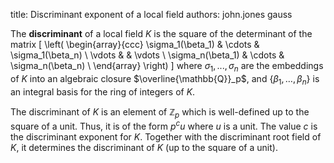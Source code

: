 title: Discriminant exponent of a local field
authors:
    john.jones
    gauss

The **discriminant** of a <a knowl="lmfdb/lf">local field</a> $K$ is the square of the determinant of the matrix
\[
\left( \begin{array}{ccc}
 \sigma_1(\beta_1) & \cdots & \sigma_1(\beta_n) \\
\vdots & & \vdots \\
\sigma_n(\beta_1) & \cdots & \sigma_n(\beta_n) \\
\end{array} \right)
\]
where $\sigma_1,..., \sigma_n$ are the embeddings of $K$ into an algebraic closure $\overline{\mathbb{Q}}_p$, and $\{\beta_1, \ldots, \beta_n\}$ is an <a knowl="lmfdb/lf.integral_basis">integral basis</a> for the ring of integers of $K$.  

The discriminant of $K$ is an element of $\mathbb{Z}_p$ which is well-defined up to the square of a unit.  Thus, it is of the form $p^c u$ where $u$ is a unit.  The value $c$ is the discriminant exponent for $K$.  Together with the <a knowl="lmfdb/lf.discriminant_root_field">discriminant root field</a> of $K$, it determines the discriminant of $K$ (up to the square of a unit).
